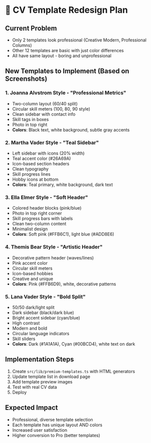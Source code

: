 # 🎨 CV Template Redesign Plan

## Current Problem
- Only 2 templates look professional (Creative Modern, Professional Columns)
- Other 12 templates are basic with just color differences
- All have same layout - boring and unprofessional

## New Templates to Implement (Based on Screenshots)

### 1. **Joanna Alvstrom Style** - "Professional Metrics"
- Two-column layout (60/40 split)
- Circular skill meters (100, 80, 90 style)
- Clean sidebar with contact info
- Skill tags in boxes
- Photo in top right
- **Colors**: Black text, white background, subtle gray accents

### 2. **Martha Vader Style** - "Teal Sidebar"
- Left sidebar with icons (20% width)
- Teal accent color (#26A69A)
- Icon-based section headers
- Clean typography
- Skill progress lines
- Hobby icons at bottom
- **Colors**: Teal primary, white background, dark text

### 3. **Ella Elmer Style** - "Soft Header"
- Colored header blocks (pink/blue)
- Photo in top right corner
- Skill progress bars with labels
- Clean two-column content
- Minimalist design
- **Colors**: Soft pink (#FFB6C1), light blue (#ADD8E6)

### 4. **Themis Bear Style** - "Artistic Header"
- Decorative pattern header (waves/lines)
- Pink accent color
- Circular skill meters
- Icon-based hobbies
- Creative and unique
- **Colors**: Pink (#FFB6D9), white, decorative patterns

### 5. **Lana Vader Style** - "Bold Split"
- 50/50 dark/light split
- Dark sidebar (black/dark blue)
- Bright accent sidebar (cyan/blue)
- High contrast
- Modern and bold
- Circular language indicators
- Skill sliders
- **Colors**: Dark (#1A1A1A), Cyan (#00BCD4), white text on dark

## Implementation Steps

1. Create `src/lib/premium-templates.ts` with HTML generators
2. Update template list in download page
3. Add template preview images
4. Test with real CV data
5. Deploy

## Expected Impact
- Professional, diverse template selection
- Each template has unique layout AND colors
- Increased user satisfaction
- Higher conversion to Pro (better templates)
